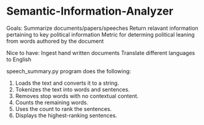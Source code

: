 # Semantic-Information-Analyzer

Goals:
  Summarize documents/papers/speeches
  Return relavant information pertaining to key political information
  Metric for determing political leaning from words authored by the document
  
Nice to have:
  Ingest hand written documents
  Translate different languages to English
 
 speech_summary.py program does the following:
  1. Loads the text and converts it to a string.
  2. Tokenizes the text into words and sentences.
  3. Removes stop words with no contextual content.
  4. Counts the remaining words.
  5. Uses the count to rank the sentences.
  6. Displays the highest-ranking sentences.
    
  
  

